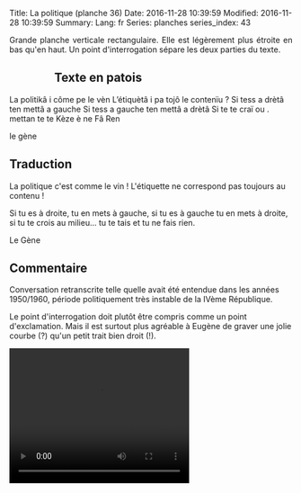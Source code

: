 Title: La politique (planche 36)
Date: 2016-11-28 10:39:59
Modified: 2016-11-28 10:39:59
Summary: 
Lang: fr
Series: planches
series_index: 43


<p style="text-align:justify;">Grande planche verticale
rectangulaire. Elle est légèrement plus étroite en bas qu'en haut. Un
point d'interrogation sépare les deux parties du texte.</p>

<figure class="image-block" style="float: left;">
  <img alt="" src="{static}/images/planche_36.png">
  <figcaption style="max-width: 197px"></figcaption>
</figure>

## Texte en patois

La politikâ i côme pe le vèn L’étiquètâ i pa tojô le contenïu ? Si
tess a drètâ ten mettâ a gauche Si tess a gauche ten mettâ a drètâ Si
te te craï ou . mettan te te Kèze è ne Fâ Ren

le gène

## Traduction

La politique c'est comme le vin ! L'étiquette ne correspond pas
toujours au contenu !

Si tu es à droite, tu en mets à gauche, si tu es à gauche tu en mets à
droite, si tu te crois au milieu… tu te tais et tu ne fais rien.

Le Gène

## Commentaire

Conversation retranscrite telle quelle avait été entendue dans les
années 1950/1960, période politiquement très instable de la IVème
République.

Le point d'interrogation doit plutôt être compris comme un point
d'exclamation. Mais il est surtout plus agréable à Eugène de graver
une jolie courbe (?) qu'un petit trait bien droit (!).

<video width="320" height="240" controls>
  <source src="https://d1njpgd0ygatdn.cloudfront.net/video_36.mp4" type="video/mp4">
</video>
